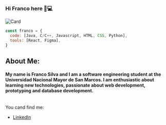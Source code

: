### Hi Franco here 👋💻

![Card](https://user-images.githubusercontent.com/67833630/151859933-eb2c20b6-e67e-4302-8f8f-3ef06eedf08c.png)


```js
const franco = {
  code: [Java, C/C++, Javascript, HTML, CSS, Python],
  tools: [React, Figma],
}
```

## About Me:
#### My name is Franco Silva and I am a software engineering student at the Universidad Nacional Mayor de San Marcos. I am enthusiastic about learning new technologies, passionate about web development, prototyping and database development. <br> <br>

You cand find me:
- [LinkedIn](https://www.linkedin.com/in/ernesto-franco-silva-barra/)

<!--
**francosilva25/francosilva25** is a ✨ _special_ ✨ repository because its `README.md` (this file) appears on your GitHub profile.

Here are some ideas to get you started:

- 🔭 I’m currently working on ...
- 🌱 I’m currently learning ...
- 👯 I’m looking to collaborate on ...
- 🤔 I’m looking for help with ...
- 💬 Ask me about ...
- 📫 How to reach me: ...
- 😄 Pronouns: ...
- ⚡ Fun fact: ...
-->
